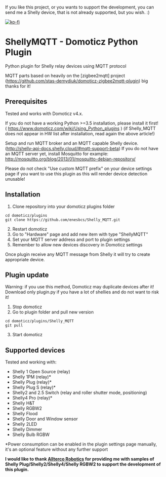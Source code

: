 If you like this project, or you wants to support the development, you can send me a Shelly device, that is not already supported, but you wish. :)

[![ko-fi](https://www.ko-fi.com/img/githubbutton_sm.svg)](https://ko-fi.com/I3I514LLW)

# ShellyMQTT - Domoticz Python Plugin
Python plugin for Shelly relay devices using MQTT protocol

MQTT parts based on heavily on the [zigbee2mqtt] project (https://github.com/stas-demydiuk/domoticz-zigbee2mqtt-plugin) 
big thanks for it!

## Prerequisites

Tested and works with Domoticz v4.x.

If you do not have a working Python >=3.5 installation, please install it first! ( https://www.domoticz.com/wiki/Using_Python_plugins )
(if Shelly_MQTT does not appear in HW list after installation, read again the above article!)

Setup and run MQTT broker and an MQTT capable Shelly device. (http://shelly-api-docs.shelly.cloud/#mqtt-support-beta)
If you do not have an MQTT server yet, install Mosquitto for example:
http://mosquitto.org/blog/2013/01/mosquitto-debian-repository/

Please do not check "Use custom MQTT prefix" on your device settings page if you want to use this plugin as this will render device detection unusable!

## Installation

1. Clone repository into your domoticz plugins folder
```
cd domoticz/plugins
git clone https://github.com/enesbcs/Shelly_MQTT.git
```
2. Restart domoticz
3. Go to "Hardware" page and add new item with type "ShellyMQTT"
4. Set your MQTT server address and port to plugin settings
5. Remember to allow new devices discovery in Domoticz settings

Once plugin receive any MQTT message from Shelly it will try to create appropriate device.

## Plugin update

Warning: if you use this method, Domoticz may duplicate devices after it! Download only plugin.py if you have a lot of shellies and do not want to risk it!

1. Stop domoticz
2. Go to plugin folder and pull new version
```
cd domoticz/plugins/Shelly_MQTT
git pull
```
3. Start domoticz

## Supported devices

Tested and working with:
 - Shelly 1 Open Source (relay)
 - Shelly 1PM (relay)*
 - Shelly Plug (relay)*
 - Shelly Plug S (relay)*
 - Shelly2 and 2.5 Switch (relay and roller shutter mode, positioning)
 - Shelly4 Pro (relay)*
 - Shelly H&T
 - Shelly RGBW2
 - Shelly Flood
 - Shelly Door and Window sensor
 - Shelly 2LED
 - Shelly Dimmer
 - Shelly Bulb RGBW

*Power consumption can be enabled in the plugin settings page manually, it's an optional feature without any further support

**I would like to thank [Allterco Robotics](https://allterco.com/en/Shelly) for providing me with samples of Shelly Plug/Shelly2/Shelly4/Shelly RGBW2 to support the development of this plugin.**
